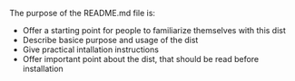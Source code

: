 The purpose of the README.md file is:

- Offer a starting point for people to familiarize themselves with this dist
- Describe basice purpose and usage of the dist
- Give practical intallation instructions
- Offer important point about the dist, that should be read before installation
